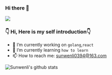 ### Hi there 👋
<!--
**sunwenli/sunwenli** is a ✨ _special_ ✨ repository because its `README.md` (this file) appears on your GitHub profile.
-->

<!--
[![img](https://raw.githubusercontent.com/godcong/godcong/master/night-skyline-with-bright-lights-in-shanghai-china.jpg)](https://github.com/sunwenli)
-->

![](https://visitor-badge.glitch.me/badge?page_id=sunwenli.sunwenli)

### 👇 Hi, Here is my self introduction👇 ###

- 🔭 I’m currently working on `golang`,`react`
- 🌱 I’m currently learning `how to learn`
- 📫 How to reach me: [sunwenli0394@163.com](https://email.163.com/)


![Sunwenli's github stats](https://github-readme-stats.vercel.app/api?username=sunwenli&show_icons=true&theme=radical)

<!-- 
- 🤔 I’m looking for help with ...
- 💬 Ask me about ...
- 👯 I’m looking to collaborate on ...
- 😄 Pronouns: ...
- ⚡ Fun fact: ...
-->

